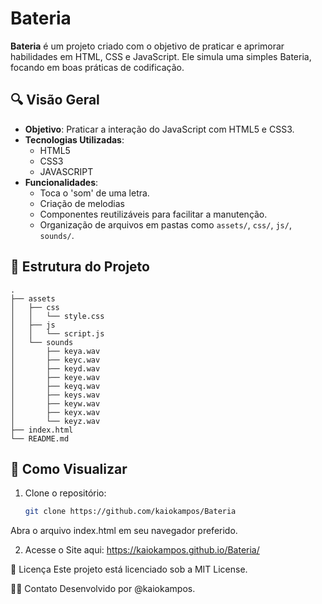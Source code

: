 # Bateria


**Bateria** 
é um projeto criado com o objetivo de praticar e aprimorar habilidades em HTML, CSS e JavaScript. Ele simula uma simples Bateria, focando em boas práticas de codificação.

## 🔍 Visão Geral

- **Objetivo**: Praticar a interação do JavaScript com HTML5 e CSS3.
- **Tecnologias Utilizadas**:
  - HTML5
  - CSS3
  - JAVASCRIPT
- **Funcionalidades**:
  - Toca o 'som' de uma letra.
  - Criação de melodias
  - Componentes reutilizáveis para facilitar a manutenção.
  - Organização de arquivos em pastas como `assets/`, `css/`, `js/`, `sounds/`.

## 📁 Estrutura do Projeto
```
.
├── assets
│   ├── css
│   │   └── style.css
│   ├── js
│   │   └── script.js
│   └── sounds
│       ├── keya.wav
│       ├── keyc.wav
│       ├── keyd.wav
│       ├── keye.wav
│       ├── keyq.wav
│       ├── keys.wav
│       ├── keyw.wav
│       ├── keyx.wav
│       └── keyz.wav
├── index.html
└── README.md
```


## 🚀 Como Visualizar

1. Clone o repositório:
   ```bash
   git clone https://github.com/kaiokampos/Bateria


Abra o arquivo index.html em seu navegador preferido.

2. Acesse o Site aqui:
   https://kaiokampos.github.io/Bateria/

📝 Licença
Este projeto está licenciado sob a MIT License.

🙋‍♂️ Contato
Desenvolvido por @kaiokampos.

